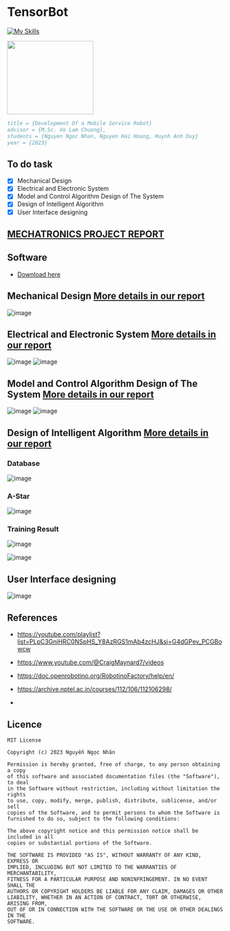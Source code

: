 # TensorBot
[![My Skills](https://skillicons.dev/icons?i=anaconda,docker,git,matlab,pytorch,fastapi,html,css,js,mysql,linux,vim,autocad)](https://skillicons.dev)

<img src="./images/download.jpg" width="200px" height="170px">


```bibtex
title = {Development Of a Mobile Service Robot}
advisor = {M.Sc. Vo Lam Chuong},
students = {Nguyen Ngoc Nhan, Nguyen Hai Hoang, Huynh Anh Duy}
year = {2023}
```
## To do task
- [x] Mechanical Design
- [x] Electrical and Electronic System
- [x] Model and Control Algorithm Design of The System
- [x] Design of Intelligent Algorithm
- [x] User Interface designing

## [MECHATRONICS PROJECT REPORT](./docs/report.pdf)
## Software
- [Download here](https://drive.google.com/drive/folders/1QeQVKOQrqvYlFl_fmG-g97QUFa41ZTPt?usp=sharing)


## Mechanical Design [More details in our report](./docs/report.pdf)

![image](./images/robotino.png)


## Electrical and Electronic System [More details in our report](./docs/report.pdf)


![image](./images/operation_diagram.png)
![image](./images/electrical_diagram.png)

## Model and Control Algorithm Design of The System [More details in our report](./docs/report.pdf)


![image](./images/P2Psimu.png)
![image](./images/P2Ppos.png)


## Design of Intelligent Algorithm [More details in our report](./docs/report.pdf)

### Database
![image](./images/database.jpg)

### A-Star
![image](./images/a_star.jpg)


### Training Result
![image](./images/gaph1.jpg)

![image](./images/gaph2.jpg)



## User Interface designing

![image](./images/gui.jpg)


## References
- https://youtube.com/playlist?list=PLpC3GniHRC0NSpHS_Y8AzRGS1mAb4zcHJ&si=G4dGPev_PCGBowcw

- https://www.youtube.com/@CraigMaynard7/videos
- https://doc.openrobotino.org/RobotinoFactory/help/en/
- https://archive.nptel.ac.in/courses/112/106/112106298/
- 

## Licence
    MIT License

    Copyright (c) 2023 Nguyễn Ngọc Nhân

    Permission is hereby granted, free of charge, to any person obtaining a copy
    of this software and associated documentation files (the "Software"), to deal
    in the Software without restriction, including without limitation the rights
    to use, copy, modify, merge, publish, distribute, sublicense, and/or sell
    copies of the Software, and to permit persons to whom the Software is
    furnished to do so, subject to the following conditions:

    The above copyright notice and this permission notice shall be included in all
    copies or substantial portions of the Software.

    THE SOFTWARE IS PROVIDED "AS IS", WITHOUT WARRANTY OF ANY KIND, EXPRESS OR
    IMPLIED, INCLUDING BUT NOT LIMITED TO THE WARRANTIES OF MERCHANTABILITY,
    FITNESS FOR A PARTICULAR PURPOSE AND NONINFRINGEMENT. IN NO EVENT SHALL THE
    AUTHORS OR COPYRIGHT HOLDERS BE LIABLE FOR ANY CLAIM, DAMAGES OR OTHER
    LIABILITY, WHETHER IN AN ACTION OF CONTRACT, TORT OR OTHERWISE, ARISING FROM,
    OUT OF OR IN CONNECTION WITH THE SOFTWARE OR THE USE OR OTHER DEALINGS IN THE
    SOFTWARE.
